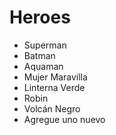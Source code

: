 # Heroes

* Superman
* Batman
* Aquaman
* Mujer Maravilla
* Linterna Verde
* Robin
* Volcán Negro
* Agregue uno nuevo
